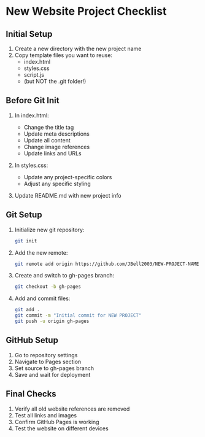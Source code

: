 # New Website Project Checklist

## Initial Setup
1. Create a new directory with the new project name
2. Copy template files you want to reuse:
   - index.html
   - styles.css
   - script.js
   - (but NOT the .git folder!)

## Before Git Init
1. In index.html:
   - Change the title tag
   - Update meta descriptions
   - Update all content
   - Change image references
   - Update links and URLs

2. In styles.css:
   - Update any project-specific colors
   - Adjust any specific styling

3. Update README.md with new project info

## Git Setup
1. Initialize new git repository:
   ```bash
   git init
   ```

2. Add the new remote:
   ```bash
   git remote add origin https://github.com/JBell2003/NEW-PROJECT-NAME.git
   ```

3. Create and switch to gh-pages branch:
   ```bash
   git checkout -b gh-pages
   ```

4. Add and commit files:
   ```bash
   git add .
   git commit -m "Initial commit for NEW PROJECT"
   git push -u origin gh-pages
   ```

## GitHub Setup
1. Go to repository settings
2. Navigate to Pages section
3. Set source to gh-pages branch
4. Save and wait for deployment

## Final Checks
1. Verify all old website references are removed
2. Test all links and images
3. Confirm GitHub Pages is working
4. Test the website on different devices 